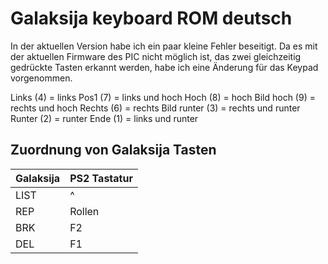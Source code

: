 # Galaksija keyboard ROM deutsch

In der aktuellen Version habe ich ein paar kleine Fehler beseitigt.
Da es mit der aktuellen Firmware des PIC nicht möglich ist, das zwei gleichzeitig gedrückte Tasten erkannt werden, habe ich eine Änderung für das Keypad vorgenommen.

Links       (4) = links
Pos1        (7) = links und hoch
Hoch        (8) = hoch
Bild hoch   (9) = rechts und hoch
Rechts      (6) = rechts
Bild runter (3) = rechts und runter
Runter      (2) = runter
Ende        (1) = links und runter

## Zuordnung von Galaksija Tasten
| Galaksija | PS2 Tastatur |
|-----------|--------------|
| LIST      | ^            |
| REP       | Rollen       |
| BRK       | F2           |
| DEL       | F1           |

